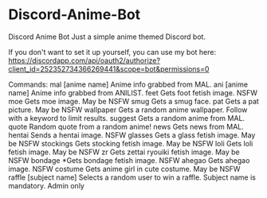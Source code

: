 # Discord-Anime-Bot
Discord Anime Bot
Just a simple anime themed Discord bot. 

If you don't want to set it up yourself, you can use my bot here:
https://discordapp.com/api/oauth2/authorize?client_id=252352734366269441&scope=bot&permissions=0

Commands: 
mal [anime name] Anime info grabbed from MAL.
ani [anime name] Anime info grabbed from ANILIST.
feet Gets foot fetish image. NSFW
moe Gets moe image. May be NSFW
smug Gets a smug face.
pat Gets a pat picture. May be NSFW
wallpaper Gets a random anime wallpaper. Follow with a keyword to limit results.
suggest Gets a random anime from MAL.
quote Random quote from a random anime!
news Gets news from MAL.
hentai Sends a hentai image. NSFW
glasses Gets a glass fetish image. May be NSFW
stockings Gets stocking fetish image. May be NSFW
loli Gets loli fetish image. May be NSFW
zr Gets zettai ryouiki fetish image. May be NSFW
bondage *Gets bondage fetish image. NSFW
ahegao Gets ahegao image. NSFW
costume Gets anime girl in cute costume. May be NSFW
raffle [subject name] Selects a random user to win a raffle. Subject name is mandatory. Admin only
